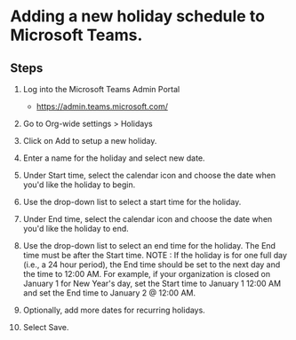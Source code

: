 # Adding a new holiday schedule to Microsoft Teams.



## Steps
1. Log into the Microsoft Teams Admin Portal
   - https://admin.teams.microsoft.com/

1. Go to Org-wide settings > Holidays

1. Click on Add to setup a new holiday.

1. Enter a name for the holiday and select new date. 

1. Under Start time, select the calendar icon and choose the date when you'd like the holiday to begin.

1. Use the drop-down list to select a start time for the holiday.

1.	Under End time, select the calendar icon and choose the date when you'd like the holiday to end.

1. Use the drop-down list to select an end time for the holiday. The End time must be after the Start time.
NOTE :
If the holiday is for one full day (i.e., a 24 hour period), the End time should be set to the next day and the time to 12:00 AM. For example, if your organization is closed on January 1 for New Year's day, set the Start time to January 1 12:00 AM and set the End time to January 2 @ 12:00 AM.

1. Optionally, add more dates for recurring holidays.

1. Select Save.
